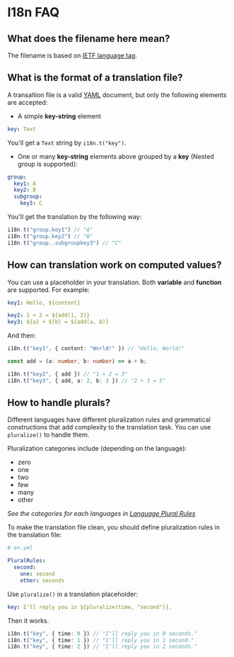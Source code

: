 # I18n FAQ

## What does the filename here mean?

The filename is based on [IETF language tag](https://en.wikipedia.org/wiki/IETF_language_tag).

## What is the format of a translation file?

A transaltion file is a valid [YAML](https://yaml.org/) document, but only the following elements are accepted:

* A simple **key-string** element

```yaml
key: Text
```

You'll get a `Text` string by `i18n.t("key")`.

* One or many **key-string** elements above grouped by a **key** (Nested group is supported):

```yaml
group:
  key1: A
  key2: B
  subgroup:
    key3: C
```

You'll get the translation by the following way:

```typescript
i18n.t("group.key1") // "A"
i18n.t("group.key2") // "B"
i18n.t("group..subgroupkey3") // "C"
```

## How can translation work on computed values?

You can use a placeholder in your translation. Both **variable** and **function** are supported. For example:

```yaml
key1: Hello, ${content}

key2: 1 + 2 = ${add(1, 2)}
key3: ${a} + ${b} = ${add(a, b)}
```

And then:

```typescript
i18n.t("key1", { content: "World!" }) // "Hello, World!"

const add = (a: number, b: number) => a + b;

i18n.t("key2", { add }) // "1 + 2 = 3"
i18n.t("key3", { add, a: 2, b: 3 }) // "2 + 3 = 5"
```

## How to handle plurals?

Different languages have different pluralization rules and grammatical constructions that add complexity to the translation task. You can use `pluralize()` to handle them.

Pluralization categories include (depending on the language):

* zero
* one
* two
* few
* many
* other

_See the categories for each languages in [Language Plural Rules](http://www.unicode.org/cldr/charts/latest/supplemental/language_plural_rules.html)_

To make the translation file clean, you should define pluralization rules in the translation file:

```yaml
# en.yml

PluralRules:
  second:
    one: second
    other: seconds
```

Use `pluralize()` in a translation placeholder:

```yaml
key: I'll reply you in ${pluralize(time, "second")}.
```

Then it works.

```typescript
i18n.t("key", { time: 0 }) // "I'll reply you in 0 seconds."
i18n.t("key", { time: 1 }) // "I'll reply you in 1 second."
i18n.t("key", { time: 2 }) // "I'll reply you in 2 seconds."
```
